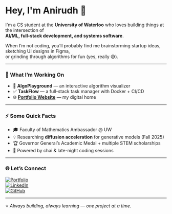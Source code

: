 # Hey, I'm Anirudh 👋

I'm a CS student at the **University of Waterloo** who loves building things at the intersection of  
**AI/ML, full-stack development, and systems software**.  

When I’m not coding, you’ll probably find me brainstorming startup ideas, sketching UI designs in Figma,  
or grinding through algorithms for fun (yes, really 😅).  

---

### 🔭 What I’m Working On
- 🚀 **AlgoPlayground** — an interactive algorithm visualizer  
- ✅ **TaskFlow** — a full-stack task manager with Docker + CI/CD  
- 🌐 [**Portfolio Website**](https://anirudh-chhabra.netlify.app/) — my digital home  

---

### ⚡ Some Quick Facts
- 🎓 Faculty of Mathematics Ambassador @ UW  
- 💡 Researching **diffusion acceleration** for generative models (Fall 2025)  
- 🏆 Governor General’s Academic Medal + multiple STEM scholarships  
- 🍵 Powered by chai & late-night coding sessions  

---

### 🌐 Let’s Connect
[![Portfolio](https://img.shields.io/badge/Portfolio-000?style=for-the-badge&logo=vercel&logoColor=white)](https://anirudh-chhabra.netlify.app/)  
[![LinkedIn](https://img.shields.io/badge/LinkedIn-0A66C2?style=for-the-badge&logo=linkedin&logoColor=white)](https://www.linkedin.com/in/anirudh-chhabra-cs/)  
[![GitHub](https://img.shields.io/badge/GitHub-181717?style=for-the-badge&logo=github&logoColor=white)](https://github.com/chhabra-anirudh)  

---

⭐ *Always building, always learning — one project at a time.*
